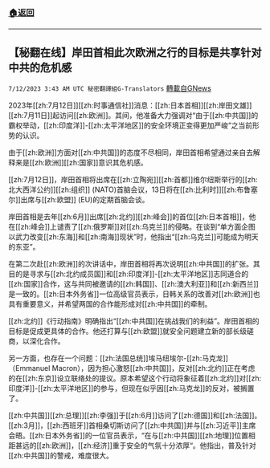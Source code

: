 ###  [:house:返回](README.md)
---


## 【秘翻在线】岸田首相此次欧洲之行的目标是共享针对中共的危机感
`7/12/2023 3:43 AM UTC 秘密翻譯組G-Translators` [轉載自GNews](https://gnews.org/articles/1453853)

2023年[[zh:7月12日]][[zh:时事通信社]]消息：[[zh:日本首相]][[zh:岸田文雄]][[zh:7月11日]]起访问[[zh:欧洲]]。其间，他准备大力强调对“由于[[zh:中共国]]的霸权举动，[[zh:印度洋]]\-[[zh:太平洋地区]]的安全环境正变得更加严峻”之当前形势的认识。

由于[[zh:欧洲]]方面对[[zh:中共国]]的态度不尽相同，岸田首相希望通过亲自去解释来是[[zh:欧洲]][[zh:国家]]意识其危机感。

[[zh:7月12日]]，岸田首相将出席在[[zh:立陶宛]][[zh:首都]]维尔纽斯举行的[[zh:北大西洋公约]][[zh:组织]] (NATO)首脑会议，13日将在[[zh:比利时]][[zh:布鲁塞尔]]出席与[[zh:欧盟]] (EU)的定期首脑会谈。

岸田首相是去年[[zh:6月]]出席[[zh:北约]][[zh:峰会]]的首位[[zh:日本首相]]，他在[[zh:峰会]]上谴责了[[zh:俄罗斯]]对[[zh:乌克兰]]的侵略。在谈到“单方面企图以武力改变[[zh:东海]]和[[zh:南海]]现状”时，他指出“[[zh:乌克兰]]可能成为明天的东亚”。

在第二次赴[[zh:欧洲]]的次讲话中，岸田首相将再次说明[[zh:中共国]]的扩张。其目的是寻求与[[zh:北约成员国]]和[[zh:印度洋]]\-[[zh:太平洋地区]]志同道合的[[zh:国家]]合作，这与共同被邀请的[[zh:韩国]]、[[zh:澳大利亚]]和[[zh:新西兰]]是一致的。[[zh:日本外务省]]一位高级官员表示，日韩关系的改善对[[zh:欧洲]]也具有重要意义，并希望两国的合作能形成对[[zh:中共国]]的牵制。

[[zh:北约]]《行动指南》明确指出“[[zh:中共国]]在挑战我们的利益”。岸田首相的目标是促成更具体的合作。他还打算与[[zh:欧盟]]就安全问题建立新的部长级磋商，以深化合作。

另一方面，也存在一个问题：[[zh:法国总统]]埃马纽埃尔\-[[zh:马克龙]]（Emmanuel Macron），因为担心激怒[[zh:中共国]]，反对[[zh:北约]]正在考虑的在[[zh:东京]]设立联络处的提议。原本希望这个行动将象征着[[zh:北约]]对[[zh:印度洋]]\-[[zh:太平洋地区]]的参与，但现在似乎因[[zh:马克龙]]的反对，被搁置了。

[[zh:中共国]][[zh:总理]][[zh:李强]]于[[zh:6月]]访问了[[zh:德国]]和[[zh:法国]]。[[zh:3月]]，[[zh:西班牙]]首相桑切斯访问了[[zh:中共国]]并与[[zh:习近平]]主席会晤。[[zh:日本外务省]]的一位官员表示，“在与[[zh:中共国]][[zh:地理]]位置相距甚远的[[zh:欧洲]]，[[zh:经济]]重于安全的气氛十分浓厚“。他指出，普及针对[[zh:中共国]]的警戒，难度很大。
